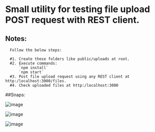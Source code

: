 # Small utility for testing file upload POST request with REST client.

## Notes:
```
  Follow the below steps:
  
  #1. Create these folders like public/uploads at root.
  #2. Execute commands:
      `npm install`
      `npm start`
  #3. Post file upload request using any REST client at http:/localhost:3000/files.
  #4. Check uploaded files at http:/localhost:3000
```

##Snaps:

![image](https://user-images.githubusercontent.com/49634982/118856219-560aa000-b8f4-11eb-936b-9ee94fb5ee28.png)


![image](https://user-images.githubusercontent.com/49634982/118856509-abdf4800-b8f4-11eb-85d7-408f99cd2b99.png)


![image](https://user-images.githubusercontent.com/49634982/118855786-d2e94a00-b8f3-11eb-9d2c-db532ca5524b.png)
